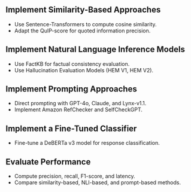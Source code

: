 ## Implement Similarity-Based Approaches
- Use Sentence-Transformers to compute cosine similarity.
- Adapt the QuIP-score for quoted information precision.

## Implement Natural Language Inference Models
- Use FactKB for factual consistency evaluation.
- Use Hallucination Evaluation Models (HEM V1, HEM V2).

## Implement Prompting Approaches
- Direct prompting with GPT-4o, Claude, and Lynx-v1.1.
- Implement Amazon RefChecker and SelfCheckGPT.

## Implement a Fine-Tuned Classifier
- Fine-tune a DeBERTa v3 model for response classification.
        
## Evaluate Performance
- Compute precision, recall, F1-score, and latency.
- Compare similarity-based, NLI-based, and prompt-based methods.
